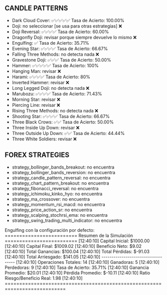 ## CANDLE PATTERNS

* Dark Cloud Cover: ✅✅✅✅✅ Tasa de Acierto: 100.00%
* Doji: no seleccionar [se usa para otras estrategias] ❌
* Doji Reversal: ✅✅✅✅ Tasa de Acierto: 60.00%
* Dragonfly Doji: revisar porque siempre devuelve lo mismo ❌
* Engulfing: ✅ Tasa de Acierto: 35.71%
* Evening Star: ✅✅✅✅ Tasa de Acierto: 66.67%
* Falling Three Methods: no detecta nada ❌
* Gravestone Doji: ✅✅✅ Tasa de Acierto: 50.00%
* Hammer: ✅✅✅✅✅ Tasa de Acierto: 100%
* Hanging Man: revisar ❌
* Harami: ✅✅✅✅ Tasa de Acierto: 80%
* Inverted Hammer: revisar ❌
* Long Legged Doji: no detecta nada ❌
* Marubozu: ✅✅✅✅ Tasa de Acierto: 71.43%
* Morning Star: revisar ❌
* Piercing Line: revisar ❌
* Rising Three Methods: no detecta nada ❌
* Shooting Star: ✅✅✅✅ Tasa de Acierto: 66.67%
* Three Black Crows: ✅✅ Tasa de Acierto: 50.00%
* Three Inside Up Down: revisar ❌
* Three Outside Up Down: ✅✅ Tasa de Acierto: 44.44%
* Three White Soldiers: revisar ❌

## FOREX STRATEGIES

* strategy_bollinger_bands_breakout: no encuentra
* strategy_bollinger_bands_reversion: no encuentra
* strategy_candle_pattern_reversal: no encuentra
* strategy_chart_pattern_breakout: no encuentra
* strategy_fibonacci_reversal: no encuentra
* strategy_ichimoku_kinko_hyo: no encuentra
* strategy_ma_crossover: no encuentra
* strategy_momentum_rsi_macd: no encuentra
* strategy_price_action_sr: no encuentra
* strategy_scalping_stochrsi_ema: no encuentra
* strategy_swing_trading_multi_indicator: no encuentra

Engulfing con la configuración por defecto:
========================= Resumen de la Simulación =========================
[12:40:10] Capital Inicial: $1000.00
[12:40:10] Capital Final: $1009.02
[12:40:10] Beneficio Neto: $9.02
[12:40:10] Total Ganancias: $100.04
[12:40:10] Total Pérdidas: $-91.03
[12:40:10] Total Arriesgado: $141.05
[12:40:10] -----------------------------------
[12:40:10] Operaciones Totales: 14
[12:40:10] Ganadoras: 5
[12:40:10] Perdedoras: 9
[12:40:10] Tasa de Acierto: 35.71%
[12:40:10] Ganancia Promedio: $20.01
[12:40:10] Pérdida Promedio: $-10.11
[12:40:10] Ratio Riesgo/Beneficio Real: 1.98
[12:40:10] ===========================================================================